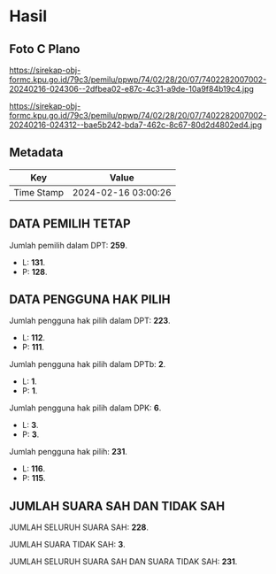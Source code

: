 # Hasil

## Foto C Plano

https://sirekap-obj-formc.kpu.go.id/79c3/pemilu/ppwp/74/02/28/20/07/7402282007002-20240216-024306--2dfbea02-e87c-4c31-a9de-10a9f84b19c4.jpg

https://sirekap-obj-formc.kpu.go.id/79c3/pemilu/ppwp/74/02/28/20/07/7402282007002-20240216-024312--bae5b242-bda7-462c-8c67-80d2d4802ed4.jpg


## Metadata

| Key        | Value               |
| ---------- | ------------------- |
| Time Stamp | 2024-02-16 03:00:26 |


## DATA PEMILIH TETAP

Jumlah pemilih dalam DPT: **259**.
 * L: **131**.
 * P: **128**.

## DATA PENGGUNA HAK PILIH

Jumlah pengguna hak pilih dalam DPT: **223**.
 * L: **112**.
 * P: **111**.

Jumlah pengguna hak pilih dalam DPTb: **2**.
 * L: **1**.
 * P: **1**.

Jumlah pengguna hak pilih dalam DPK: **6**.
 * L: **3**.
 * P: **3**.

Jumlah pengguna hak pilih: **231**.
 * L: **116**.
 * P: **115**.

## JUMLAH SUARA SAH DAN TIDAK SAH

JUMLAH SELURUH SUARA SAH: **228**.

JUMLAH SUARA TIDAK SAH: **3**.

JUMLAH SELURUH SUARA SAH DAN SUARA TIDAK SAH: **231**.


